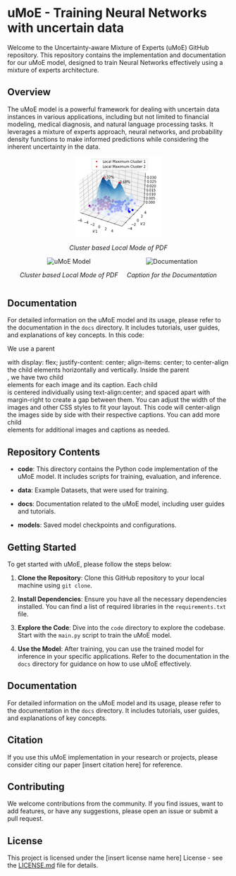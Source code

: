 # uMoE - Training Neural Networks with uncertain data

Welcome to the Uncertainty-aware Mixture of Experts (uMoE) GitHub repository. This repository contains the implementation and documentation for our uMoE model, designed to train Neural Networks effectively using a mixture of experts architecture.

## Overview

The uMoE model is a powerful framework for dealing with uncertain data instances in various applications, including but not limited to financial modeling, medical diagnosis, and natural language processing tasks. It leverages a mixture of experts approach, neural networks, and probability density functions to make informed predictions while considering the inherent uncertainty in the data.


<div style="text-align:center">
  <img src="Images/LocalMode.png" alt="uMoE Model" width="200">
  <p style="font-style:italic;">Cluster based Local Mode of PDF</p>
</div>

<div style="display: flex; justify-content: center; align-items: center;">
  <div style="text-align:center; margin-right: 20px;">
    <img src="Images/LocalMode.pn" alt="uMoE Model" width="200">
    <p style="font-style:italic;">Cluster based Local Mode of PDF</p>
  </div>
  
  <div style="text-align:center;">
    <img src="Images/LocalMode.pn" alt="Documentation" width="200">
    <p style="font-style:italic;">Caption for the Documentation</p>
  </div>
</div>

## Documentation

For detailed information on the uMoE model and its usage, please refer to the documentation in the `docs` directory. It includes tutorials, user guides, and explanations of key concepts.
In this code:

We use a parent <div> with display: flex; justify-content: center; align-items: center; to center-align the child elements horizontally and vertically.
Inside the parent <div>, we have two child <div> elements for each image and its caption.
Each child <div> is centered individually using text-align:center; and spaced apart with margin-right to create a gap between them.
You can adjust the width of the images and other CSS styles to fit your layout.
This code will center-align the images side by side with their respective captions. You can add more child <div> elements for additional images and captions as needed.








## Repository Contents

- **code**: This directory contains the Python code implementation of the uMoE model. It includes scripts for training, evaluation, and inference.

- **data**: Example Datasets, that were used for training.

- **docs**: Documentation related to the uMoE model, including user guides and tutorials.

- **models**: Saved model checkpoints and configurations.

## Getting Started

To get started with uMoE, please follow the steps below:

1. **Clone the Repository**: Clone this GitHub repository to your local machine using `git clone`.

2. **Install Dependencies**: Ensure you have all the necessary dependencies installed. You can find a list of required libraries in the `requirements.txt` file.

3. **Explore the Code**: Dive into the `code` directory to explore the codebase. Start with the `main.py` script to train the uMoE model.

4. **Use the Model**: After training, you can use the trained model for inference in your specific applications. Refer to the documentation in the `docs` directory for guidance on how to use uMoE effectively.

## Documentation

For detailed information on the uMoE model and its usage, please refer to the documentation in the `docs` directory. It includes tutorials, user guides, and explanations of key concepts.

## Citation

If you use this uMoE implementation in your research or projects, please consider citing our paper [insert citation here] for reference.

## Contributing

We welcome contributions from the community. If you find issues, want to add features, or have any suggestions, please open an issue or submit a pull request.

## License

This project is licensed under the [insert license name here] License - see the [LICENSE.md](LICENSE.md) file for details.



